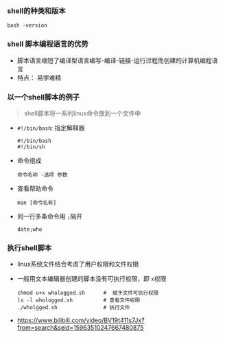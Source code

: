 ### shell的种类和版本```bash -version```### shell 脚本编程语言的优势* 脚本语言缩短了编译型语言编写-编译-链接-运行过程而创建的计算机编程语言* 特点： 易学难精### 以一个shell脚本的例子> shell脚本将一系列linux命令放到一个文件中* `#!/bin/bash`: 指定解释器    ```    #!/bin/bash    #!/bin/sh    ```* 命令组成    ```    命令名称 -选项 参数     ```* 查看帮助命令    ```    man [命令名称]    ```* 同一行多条命令用 `;`隔开    ```    date;who    ```### 执行shell脚本* linux系统文件结合考虑了用户权限和文件权限* 一般用文本编辑器创建的脚本没有可执行权限，即 `x`权限    ```    chmod u+x whologged.sh      #  赋予文件可执行权限    ls -l whologged.sh          # 查看文件权限    ./wholgged.sh               # 执行文件    ```      * https://www.bilibili.com/video/BV19t411s7Jx?from=search&seid=15963510247667480875